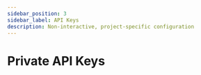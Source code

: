 ```yaml
---
sidebar_position: 3
sidebar_label: API Keys
description: Non-interactive, project-specific configuration
---
```


# Private API Keys
